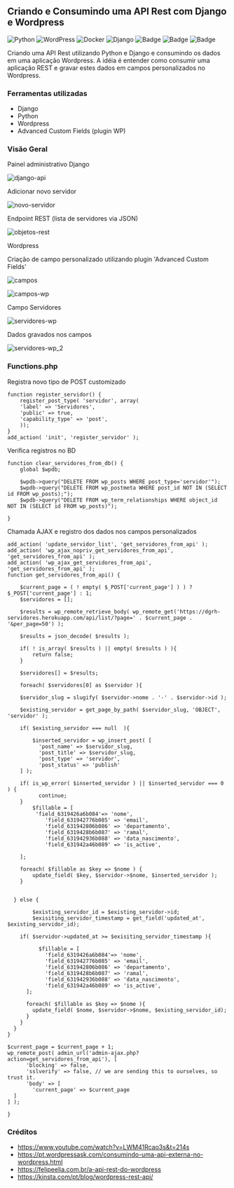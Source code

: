 ## Criando e Consumindo uma API Rest com Django e Wordpress
![Python](https://img.shields.io/badge/python-3670A0?style=for-the-badge&logo=python&logoColor=ffdd54)
![WordPress](https://img.shields.io/badge/WordPress-%23117AC9.svg?style=for-the-badge&logo=WordPress&logoColor=white)
![Docker](https://img.shields.io/badge/docker-%230db7ed.svg?style=for-the-badge&logo=docker&logoColor=white)
![Django](https://img.shields.io/badge/django-%23092E20.svg?style=for-the-badge&logo=django&logoColor=white)
![Badge](https://img.shields.io/badge/JavaScript-F7DF1E?style=for-the-badge&logo=javascript&logoColor=black)
![Badge](https://img.shields.io/badge/CSS-239120?&style=for-the-badge&logo=css3&logoColor=white)
![Badge](https://img.shields.io/badge/HTML5-E34F26?style=for-the-badge&logo=html5&logoColor=white)


Criando uma API Rest utilizando Python e Django e consumindo os dados em uma aplicação Wordpress.
A idéia é entender como consumir uma aplicação REST e gravar estes dados em campos personalizados no Wordpress.


### Ferramentas utilizadas

- Django
- Python
- Wordpress
- Advanced Custom Fields (plugin WP)


### Visão Geral

Painel administrativo Django

![django-api](https://user-images.githubusercontent.com/87938869/190926519-ae43f862-dff2-4545-8f56-2de1d09c6800.jpg)

Adicionar novo servidor

![novo-servidor](https://user-images.githubusercontent.com/87938869/190926595-b2b6e39f-c5eb-493a-8109-57dee94a15f8.jpg)

Endpoint REST (lista de servidores via JSON)

![objetos-rest](https://user-images.githubusercontent.com/87938869/190926669-a4a10f53-600e-4020-8d26-b25de49f91e9.jpg)


Wordpress

Criação de campo personalizado utilizando plugin 'Advanced Custom Fields'

![campos](https://user-images.githubusercontent.com/87938869/190927730-d23d7051-d8ad-456f-8d52-fbc8b2688aa8.jpg)

![campos-wp](https://user-images.githubusercontent.com/87938869/190927754-6f6c1119-8a7b-4e35-86fa-dd4138ca1ebb.jpg)

Campo Servidores

![servidores-wp](https://user-images.githubusercontent.com/87938869/190927769-13da64dc-6949-4a6a-95d2-14c03510ca0c.jpg)

Dados gravados nos campos

![servidores-wp_2](https://user-images.githubusercontent.com/87938869/190927783-7c311d8a-6298-4ca3-9bdb-c3d75cd8a226.jpg)



### Functions.php

Registra novo tipo de  POST customizado

    function register_servidor() {
        register_post_type( 'servidor', array(
        'label' => 'Servidores',
        'public' => true,
        'capability_type' => 'post',
        ));
    }
    add_action( 'init', 'register_servidor' );


Verifica registros no BD

    function clear_servidores_from_db() {
        global $wpdb;

        $wpdb->query("DELETE FROM wp_posts WHERE post_type='servidor'");
        $wpdb->query("DELETE FROM wp_postmeta WHERE post_id NOT IN (SELECT id FROM wp_posts);");
        $wpdb->query("DELETE FROM wp_term_relationships WHERE object_id NOT IN (SELECT id FROM wp_posts)");

    }

Chamada AJAX e registro dos dados nos campos personalizados

    add_action( 'update_servidor_list', 'get_servidores_from_api' );
    add_action( 'wp_ajax_nopriv_get_servidores_from_api', 'get_servidores_from_api' );
    add_action( 'wp_ajax_get_servidores_from_api', 'get_servidores_from_api' );
    function get_servidores_from_api() {

        $current_page = ( ! empty( $_POST['current_page'] ) ) ? $_POST['current_page'] : 1;
        $servidores = [];

        $results = wp_remote_retrieve_body( wp_remote_get('https://dgrh-servidores.herokuapp.com/api/list/?page=' . $current_page . '&per_page=50') );

        $results = json_decode( $results );  

        if( ! is_array( $results ) || empty( $results ) ){
            return false;
        }
 
        $servidores[] = $results;
 
        foreach( $servidores[0] as $servidor ){
     
        $servidor_slug = slugify( $servidor->nome . '-' . $servidor->id );    
 
        $existing_servidor = get_page_by_path( $servidor_slug, 'OBJECT', 'servidor' );
 
        if( $existing_servidor === null  ){
       
            $inserted_servidor = wp_insert_post( [
              'post_name' => $servidor_slug,
              'post_title' => $servidor_slug,
              'post_type' => 'servidor',
              'post_status' => 'publish'
        ] );
 
        if( is_wp_error( $inserted_servidor ) || $inserted_servidor === 0 ) {
              continue;
        }
            $fillable = [
             'field_6319426a6b084'=> 'nome',
                'field_631942776b085' => 'email',
                'field_631942806b086' => 'departamento',
                'field_6319428b6b087' => 'ramal',
                'field_631942936b088' => 'data_nascimento',
                'field_631942a46b089' => 'is_active',
           
        ];
 
        foreach( $fillable as $key => $nome ) {
            update_field( $key, $servidor->$nome, $inserted_servidor );
        }
 
       
      } else {
       
            $existing_servidor_id = $existing_servidor->id;
            $exisiting_servidor_timestamp = get_field('updated_at', $existing_servidor_id);
 
        if( $servidor->updated_at >= $exisiting_servidor_timestamp ){
 
              $fillable = [
                'field_6319426a6b084'=> 'nome',
                'field_631942776b085' => 'email',
                'field_631942806b086' => 'departamento',
                'field_6319428b6b087' => 'ramal',
                'field_631942936b088' => 'data_nascimento',
                'field_631942a46b089' => 'is_active',
          ];
 
          foreach( $fillable as $key => $nome ){
            update_field( $nome, $servidor->$nome, $existing_servidor_id);
          }
        }
      }
    }
   
    $current_page = $current_page + 1;
    wp_remote_post( admin_url('admin-ajax.php?action=get_servidores_from_api'), [
          'blocking' => false,
          'sslverify' => false, // we are sending this to ourselves, so trust it.
          'body' => [
            'current_page' => $current_page
      ]
    ] );

    }


### Créditos

- https://www.youtube.com/watch?v=LWM41Rcao3s&t=214s
- https://pt.wordpressask.com/consumindo-uma-api-externa-no-wordpress.html
- https://felipeelia.com.br/a-api-rest-do-wordpress
- https://kinsta.com/pt/blog/wordpress-rest-api/
